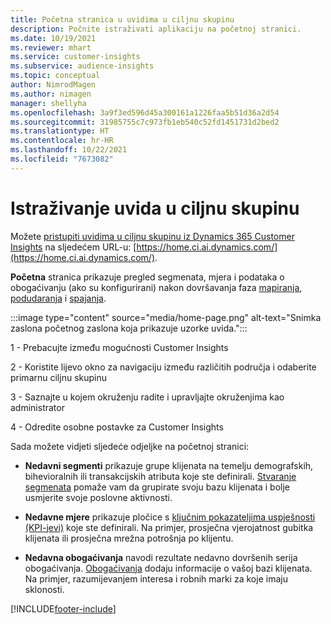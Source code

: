 ```yaml
---
title: Početna stranica u uvidima u ciljnu skupinu
description: Počnite istraživati aplikaciju na početnoj stranici.
ms.date: 10/19/2021
ms.reviewer: mhart
ms.service: customer-insights
ms.subservice: audience-insights
ms.topic: conceptual
author: NimrodMagen
ms.author: nimagen
manager: shellyha
ms.openlocfilehash: 3a9f3ed596d45a300161a1226faa5b51d36a2d54
ms.sourcegitcommit: 31985755c7c973fb1eb540c52fd1451731d2bed2
ms.translationtype: HT
ms.contentlocale: hr-HR
ms.lasthandoff: 10/22/2021
ms.locfileid: "7673082"
---
```

# <a name="explore-audience-insights"></a>Istraživanje uvida u ciljnu skupinu

Možete [pristupiti uvidima u ciljnu skupinu iz Dynamics 365 Customer Insights](https://home.ci.ai.dynamics.com/) na sljedećem URL-u: [https://home.ci.ai.dynamics.com/](https://home.ci.ai.dynamics.com/).

**Početna** stranica prikazuje pregled segmenata, mjera i podataka o obogaćivanju (ako su konfigurirani) nakon dovršavanja faza [mapiranja](map-entities.md), [podudaranja](match-entities.md) i [spajanja](merge-entities.md).

:::image type="content" source="media/home-page.png" alt-text="Snimka zaslona početnog zaslona koja prikazuje uzorke uvida.":::

1 - Prebacujte između mogućnosti Customer Insights 

2 - Koristite lijevo okno za navigaciju između različitih područja i odaberite primarnu ciljnu skupinu

3 - Saznajte u kojem okruženju radite i upravljajte okruženjima kao administrator

4 - Odredite osobne postavke za Customer Insights

Sada možete vidjeti sljedeće odjeljke na početnoj stranici:

- **Nedavni segmenti** prikazuje grupe klijenata na temelju demografskih, bihevioralnih ili transakcijskih atributa koje ste definirali. [Stvaranje segmenata](segments.md) pomaže vam da grupirate svoju bazu klijenata i bolje usmjerite svoje poslovne aktivnosti.

- **Nedavne mjere** prikazuje pločice s [ključnim pokazateljima uspješnosti (KPI-jevi)](measures.md) koje ste definirali. Na primjer, prosječna vjerojatnost gubitka klijenata ili prosječna mrežna potrošnja po klijentu.

- **Nedavna obogaćivanja** navodi rezultate nedavno dovršenih serija obogaćivanja. [Obogaćivanja](enrichment-hub.md) dodaju informacije o vašoj bazi klijenata. Na primjer, razumijevanjem interesa i robnih marki za koje imaju sklonosti.


[!INCLUDE[footer-include](../includes/footer-banner.md)]
